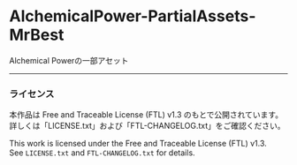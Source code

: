 # AlchemicalPower-PartialAssets-MrBest
Alchemical Powerの一部アセット

---
### ライセンス

本作品は Free and Traceable License (FTL) v1.3 のもとで公開されています。  
詳しくは「LICENSE.txt」および「FTL-CHANGELOG.txt」をご確認ください。

This work is licensed under the Free and Traceable License (FTL) v1.3.  
See `LICENSE.txt` and `FTL-CHANGELOG.txt` for details.
